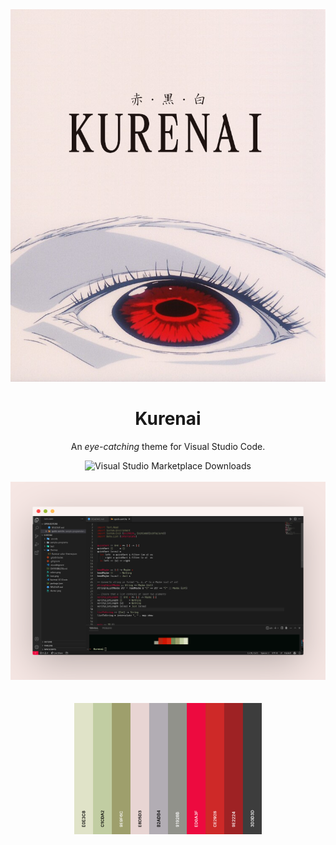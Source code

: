 <div align=center>
<img src="theme.png"/>

<h1>Kurenai</h1>

An <i>eye-catching</i> theme for Visual Studio Code.

<a url="https://marketplace.visualstudio.com/items?itemName=Educorreia932.kurenai">
    <img alt="Visual Studio Marketplace Downloads" src="https://img.shields.io/visual-studio-marketplace/d/:Educorreia932.kurenai">
</div>
</a>

<br>

<div align=center>
<img src="screenshot.png"/>

<br>
<br>
<br>

<img src="colors.png" width=300 />
</div>
